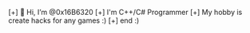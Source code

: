 [+] 👋 Hi, I’m @0x16B6320
[+] I'm C++/C# Programmer
[+] My hobby is create hacks for any games :)
[+] end :)
